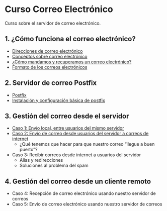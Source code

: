 # Curso Correo Electrónico

Curso sobre el servidor de correo electrónico.

## 1. ¿Cómo funciona el correo electrónico?

* [Direcciones de correo electrónico](modulo1/direcciones.md)
* [Conceptos sobre correo electrónico](modulo1/conceptos.md)
* [¿Cómo mandamos y recuperamos un correo electrónico?](modulo1/funcionamiento.md)
* [Formato de los correos electrónicos](modulo1/formato.md)

## 2. Servidor de correo Postfix

* [Postfix](modulo2/postfix.md)
* [Instalación y configuración básica de postfix](modulo2/instalacion.md)

## 3. Gestión del correo desde el servidor 

* [Caso 1: Envío local, entre usuarios del mismo servidor](modulo3/caso1.md)
* [Caso 2: Envío de correo desde usuarios del servidor a correos de internet](modulo3/caso2.md)
	* ¿Qué tenemos que hacer para que nuestro correo “llegue a buen puerto”?
* Caso 3: Recibir correos desde internet a usuarios del servidor
	* Alias y redirecciones
	* Soluciones al problema del spam

## 4. Gestión del correo desde un cliente remoto 

* Caso 4: Recepción de correo electrónico usando nuestro servidor de correos
* Caso 5: Envío de correo electrónico usando nuestro servidor de correos

